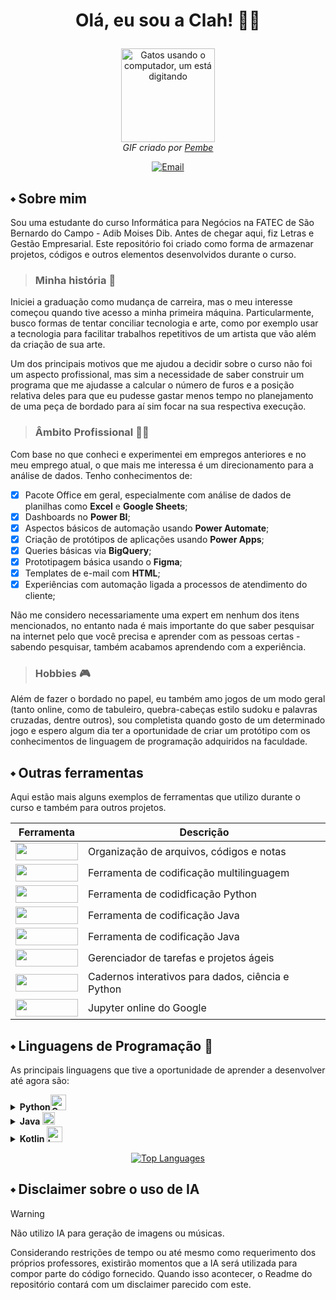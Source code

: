 <h1>
  <div >
  <p align="center">
    Olá, eu sou a Clah! 👩‍💻
  </p></h1>
  
  <p align="center">
  <img src="https://media0.giphy.com/media/v1.Y2lkPTc5MGI3NjExcmE3ZjN0dnBtZWVjOW8zdXM0YWFleXB3MzVjY3hxNG1vYTVtNGhvaCZlcD12MV9pbnRlcm5hbF9naWZfYnlfaWQmY3Q9Zw/nFLW7PNGgN3lI68rdv/giphy.gif" alt="Gatos usando o computador, um está digitando" width="150"><br>
  <em>GIF criado por <a href="https://giphy.com/PembeThePinkCat" target="_blank">Pembe</a></em>
  </p>

  <p align="center">
  <a href="mailto:clah.rice@gmail.com">
  <img src="https://img.shields.io/badge/email-800080?style=for-the-badge&logo=microsoft-outlook&logoColor=white&labelColor=800080&color=800080" alt="Email">
  </a>

## ⬩ Sobre mim

Sou uma estudante do curso Informática para Negócios na FATEC de São Bernardo do Campo - Adib Moises Dib. Antes de chegar aqui, fiz Letras e Gestão Empresarial. Este repositório foi criado como forma de armazenar projetos, códigos e outros elementos desenvolvidos durante o curso. 

>### **Minha história** 📖

Iniciei a graduação como mudança de carreira, mas o meu interesse começou quando tive acesso a minha primeira máquina. Particularmente, busco formas de tentar conciliar tecnologia e arte, como por exemplo usar a tecnologia para facilitar trabalhos repetitivos de um artista que vão além da criação de sua arte. 

Um dos principais motivos que me ajudou a decidir sobre o curso não foi um aspecto profissional, mas sim a necessidade de saber construir um programa que me ajudasse a calcular o número de furos e a posição relativa deles para que eu pudesse gastar menos       tempo no planejamento de uma peça de bordado para aí sim focar na sua respectiva execução.

>### **Âmbito Profissional** 👩‍💼

Com base no que conheci e experimentei em empregos anteriores e no meu emprego atual, o que mais me interessa é um direcionamento para a análise de dados. Tenho conhecimentos de:
  
  - [x] Pacote Office em geral, especialmente com análise de dados de planilhas como **Excel** e **Google Sheets**;
  - [x] Dashboards no **Power BI**;
  - [x] Aspectos básicos de automação usando **Power Automate**;
  - [x] Criação de protótipos de aplicações usando **Power Apps**;
  - [x] Queries básicas via **BigQuery**;
  - [x] Prototipagem básica usando o **Figma**;
  - [x] Templates de e-mail com **HTML**;
  - [x] Experiências com automação ligada a processos de atendimento do cliente;
    
  Não me considero necessariamente uma expert em nenhum dos itens mencionados, no entanto nada é mais importante do que saber pesquisar na internet pelo que você precisa e aprender com as pessoas certas - sabendo pesquisar, também acabamos aprendendo com a experiência.

>### **Hobbies** 🎮

  Além de fazer o bordado no papel, eu também amo jogos de um modo geral (tanto online, como de tabuleiro, quebra-cabeças estilo sudoku e palavras cruzadas, dentre outros), sou completista quando gosto de um determinado jogo e espero algum dia ter a              oportunidade de criar um protótipo com os conhecimentos de linguagem de programação adquiridos na faculdade.

## ⬩ Outras ferramentas

Aqui estão mais alguns exemplos de ferramentas que utilizo durante o curso e também para outros projetos.

| Ferramenta | Descrição |
|------------|--------|
| <img src="https://img.shields.io/badge/Obsidian-483699?style=for-the-badge&logo=obsidian&logoColor=white" height="28" width=100> | Organização de arquivos, códigos e notas |
| <img src="https://img.shields.io/badge/VS%20Code-007ACC?style=for-the-badge&logo=visualstudiocode&logoColor=white" height="28" width=100> | Ferramenta de codificação multilinguagem |
| <img src="https://img.shields.io/badge/PyCharm-000000?style=for-the-badge&logo=pycharm&logoColor=white" height="28" width=100> | Ferramenta de codidficação Python |
| <img src="https://img.shields.io/badge/Eclipse-2C2255?style=for-the-badge&logo=eclipseide&logoColor=white" height="28" width=100> | Ferramenta de codificação Java|
| <img src="https://img.shields.io/badge/NetBeans-1B6AC6?style=for-the-badge&logo=apache-netbeans-ide&logoColor=white" height="28" width=100> | Ferramenta de codificação Java |
| <img src="https://img.shields.io/badge/Jira-0052CC?style=for-the-badge&logo=jira&logoColor=white" height="28" width=100> | Gerenciador de tarefas e projetos ágeis |
| <img src="https://img.shields.io/badge/Jupyter-F37626?style=for-the-badge&logo=jupyter&logoColor=white" height="28" width=100> | Cadernos interativos para dados, ciência e Python |
| <img src="https://img.shields.io/badge/Colab-F9AB00?style=for-the-badge&logo=googlecolab&logoColor=black" height="28" width=100> | Jupyter online do Google|


## ⬩ Linguagens de Programação 🔲

As principais linguagens que tive a oportunidade de aprender a desenvolver até agora são:

<details>
  
  <summary><b>Python<img src = "https://logos-world.net/wp-content/uploads/2021/10/Python-Emblem.png" alt = "Cobrinhas logo do Python" width = 25></b></summary>
  <br>
  Repositórios em breve!
  
  ```Python
  print("Olá, mundo!")
  ```
</details>

<details>
  <summary><b>Java <img src = https://brandslogos.com/wp-content/uploads/images/large/java-logo-1.png alt = "Xícara de café logo do Java" width = 20></b></summary>
  <br>
  Repositórios em breve!
  
  ``` Java
  system.out.println("Hello, world!")
  ```
</details>

<details>
  <summary><b>Kotlin <img src = https://download.logo.wine/logo/Kotlin_(programming_language)/Kotlin_(programming_language)-Logo.wine.png alt = "Logo do Kotlin, lembra uma bandeira de festa junina apontando para a direita" width = 25></b></summary>
  <br>
  Repositórios em breve!
  
  ```Kotlin 
  println("¡Hola, mundo!")
  ```
</details>

<p align="center"> 
  <a href="https://github.com/clarice-santos" align="left"><img src="https://github-readme-stats.vercel.app/api/top-langs/?username=clah-13&langs_count=10&title_color=0891b2&text_color=ffffff&icon_color=0891b2&bg_color=1c1917&hide_border=true&locale=en&custom_title=Top%20%Languages" alt="Top Languages" /></a>
</p>

## ⬩ Disclaimer sobre o uso de IA

>[!WARNING]
> Não utilizo IA para geração de imagens ou músicas.

Considerando restrições de tempo ou até mesmo como requerimento dos próprios professores, existirão momentos que a IA será utilizada para compor parte do código fornecido. Quando isso acontecer, o Readme do repositório contará com um disclaimer parecido com este.


